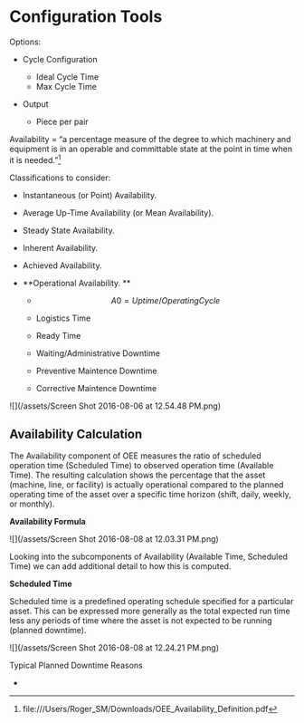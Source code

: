 # Configuration Tools

Options:

* Cycle Configuration

  * Ideal Cycle Time
  * Max Cycle Time

* Output

  * Piece per pair


Availability = “a percentage measure of the degree to which machinery and equipment is in an operable and committable state at the point in time when it is needed.”[^1]

Classifications to consider:

* Instantaneous \(or Point\) Availability.
* Average Up-Time Availability \(or Mean Availability\).
* Steady State Availability.
* Inherent Availability.
* Achieved Availability.
* **Operational Availability. **

  * $$A0 = Uptime / Operating Cycle$$

  * Logistics Time

  * Ready Time

  * Waiting\/Administrative Downtime

  * Preventive Maintence Downtime

  * Corrective Maintence Downtime



![](/assets/Screen Shot 2016-08-06 at 12.54.48 PM.png)

## **Availability Calculation**

The Availability component of OEE measures the ratio of scheduled operation time \(Scheduled Time\) to observed operation time \(Available Time\). The resulting calculation shows the percentage that the asset \(machine, line, or facility\) is actually operational compared to the planned operating time of the asset over a specific time horizon \(shift, daily, weekly, or monthly\).

**Availability Formula**

![](/assets/Screen Shot 2016-08-08 at 12.03.31 PM.png)

Looking into the subcomponents of Availability \(Available Time, Scheduled Time\) we can add additional detail to how this is computed.



**Scheduled Time**

Scheduled time is a predefined operating schedule specified for a particular asset. This can be expressed more generally as the  total expected run time less any periods of time where the asset is not expected to be running \(planned downtime\).

![](/assets/Screen Shot 2016-08-08 at 12.24.21 PM.png)

Typical Planned Downtime Reasons

* 

[^1]: file:\/\/\/Users\/Roger\_SM\/Downloads\/OEE\_Availability\_Definition.pdf

